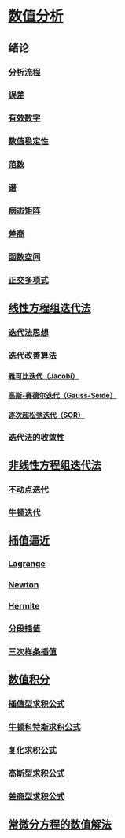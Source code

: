 <link rel='stylesheet' href='../../style/index.css'>
<script src='../../style/index.js'></script>

# [数值分析](../index.html)

## 绪论

### [分析流程](./Introduction/part1.html#分析流程)

### [误差](./Introduction/part1.html#误差)

### [有效数字](./Introduction/part1.html#有效数字)

### [数值稳定性](./Introduction/part1.html#数值稳定性)

### [范数](./Introduction/part2.html#范数)

### [谱](./Introduction/part2.html#谱)

### [病态矩阵](./Introduction/part2.html#病态矩阵)

### [差商](./Introduction/part2.html#差商)

### [函数空间](./Introduction/part2.html#函数空间)

### [正交多项式](./Introduction/part2.html#正交多项式)

## [线性方程组迭代法](./IterativeMethod.html)

### [迭代法思想](./IterativeMethod.html#迭代法思想)

### [迭代改善算法](./IterativeMethod.html#迭代改善算法)

#### [雅可比迭代（Jacobi）](./IterativeMethod.html#雅可比迭代jacobi)
#### [高斯-赛德尔迭代（Gauss-Seide）](./IterativeMethod.html#高斯-赛德尔迭代gauss-seide)
#### [逐次超松弛迭代（SOR）](./IterativeMethod.html#逐次超松弛迭代sor)

### [迭代法的收敛性](./IterativeMethod.html#迭代法的收敛性)

## [非线性方程组迭代法](./Non-linearEquation.html)

### [不动点迭代](./Non-linearEquation.html#不动点迭代)

### [牛顿迭代](./Non-linearEquation.html#牛顿迭代)

## [插值逼近](./Interpolation.html)

### [Lagrange](./Interpolation.html#拉格朗日lagrange插值)

### [Newton](./Interpolation.html#牛顿newton插值)

### [Hermite](./Interpolation.html#埃尔米特hermite插值)

### [分段插值](./Interpolation.html#分段插值)

### [三次样条插值](./Interpolation.html#三次样条插值)

## [数值积分](./Calculus.html)

### [插值型求积公式](./Calculus.html#插值型求积公式)

### [牛顿科特斯求积公式](./Calculus.html#牛顿科特斯newton-cotes求积公式)

### [复化求积公式](./Calculus.html#复化求积公式)

### [高斯型求积公式](./Calculus.html#高斯型求积公式)

### [差商型求积公式](./Calculus.html#差商型求积公式)

## [常微分方程的数值解法](./OrdinaryDifferential.html)
